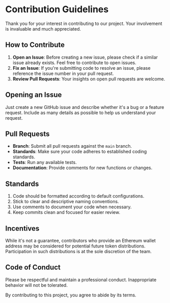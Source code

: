 # Contribution Guidelines

Thank you for your interest in contributing to our project. Your involvement is invaluable and much appreciated.

## How to Contribute

1. **Open an Issue**: Before creating a new issue, please check if a similar issue already exists. Feel free to contribute to open issues.
2. **Fix an Issue**: If you're submitting code to resolve an issue, please reference the issue number in your pull request.
3. **Review Pull Requests**: Your insights on open pull requests are welcome.

## Opening an Issue

Just create a new GitHub issue and describe whether it's a bug or a feature request. Include as many details as possible to help us understand your request.

## Pull Requests

- **Branch**: Submit all pull requests against the `main` branch.
- **Standards**: Make sure your code adheres to established coding standards.
- **Tests**: Run any available tests.
- **Documentation**: Provide comments for new functions or changes.

## Standards

1. Code should be formatted according to default configurations.
2. Stick to clear and descriptive naming conventions.
3. Use comments to document your code when necessary.
4. Keep commits clean and focused for easier review.

## Incentives

While it's not a guarantee, contributors who provide an Ethereum wallet address may be considered for potential future token distributions. Participation in such distributions is at the sole discretion of the team.

## Code of Conduct

Please be respectful and maintain a professional conduct. Inappropriate behavior will not be tolerated.

By contributing to this project, you agree to abide by its terms.
